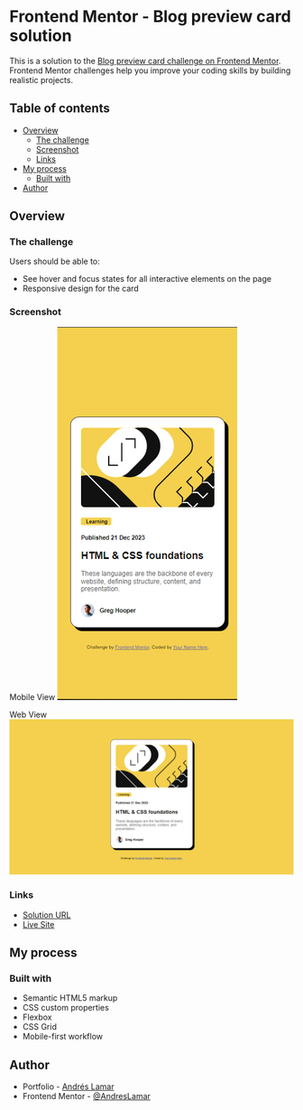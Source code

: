 # Frontend Mentor - Blog preview card solution

This is a solution to the [Blog preview card challenge on Frontend Mentor](https://www.frontendmentor.io/challenges/blog-preview-card-ckPaj01IcS). Frontend Mentor challenges help you improve your coding skills by building realistic projects. 

## Table of contents

- [Overview](#overview)
  - [The challenge](#the-challenge)
  - [Screenshot](#screenshot)
  - [Links](#links)
- [My process](#my-process)
  - [Built with](#built-with)
- [Author](#author)


## Overview

### The challenge

Users should be able to:
- See hover and focus states for all interactive elements on the page
- Responsive design for the card

### Screenshot

Mobile View
<img src="./screenshot/mobile.png" alt="Mobile View of the Blog Preview Card Page">

Web View
<img src="./screenshot/desktop.png" alt="Web View of the Blog Preview Card Page">

### Links

- [Solution URL ](https://www.frontendmentor.io/solutions/blog-preview-card-wmJ03FwnS9)
- [Live Site](https://andreslamar.github.io/Blog-Preview-Card)

## My process

### Built with

- Semantic HTML5 markup
- CSS custom properties
- Flexbox
- CSS Grid
- Mobile-first workflow


## Author

- Portfolio - [Andrés Lamar](https://portfolio-delta-snowy-98.vercel.app/)
- Frontend Mentor - [@AndresLamar](https://www.frontendmentor.io/profile/AndresLamar)
